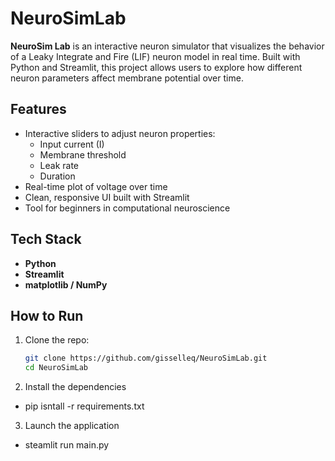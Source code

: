 # NeuroSimLab

**NeuroSim Lab** is an interactive neuron simulator that visualizes the behavior of a Leaky Integrate and Fire (LIF) neuron model in real time. Built with Python and Streamlit, this project allows users to explore how different neuron parameters affect membrane potential over time. 

## Features
- Interactive sliders to adjust neuron properties:
  - Input current (I)
  - Membrane threshold
  - Leak rate
  - Duration
- Real-time plot of voltage over time
- Clean, responsive UI built with Streamlit
- Tool for beginners in computational neuroscience

## Tech Stack
- **Python**
- **Streamlit** 
- **matplotlib / NumPy**
  
## How to Run
1. Clone the repo:

   ```bash
   git clone https://github.com/gisselleq/NeuroSimLab.git
   cd NeuroSimLab

2. Install the dependencies
  - pip isntall -r requirements.txt

3. Launch the application
  - steamlit run main.py
